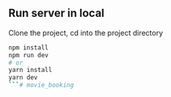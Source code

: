 ## Run server in local

Clone the project, cd into the project directory


```bash
npm install
npm run dev
# or
yarn install
yarn dev
```# movie_booking
